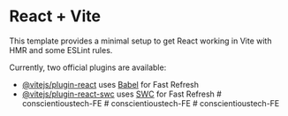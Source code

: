 # React + Vite

This template provides a minimal setup to get React working in Vite with HMR and some ESLint rules.

Currently, two official plugins are available:

- [@vitejs/plugin-react](https://github.com/vitejs/vite-plugin-react/blob/main/packages/plugin-react/README.md) uses [Babel](https://babeljs.io/) for Fast Refresh
- [@vitejs/plugin-react-swc](https://github.com/vitejs/vite-plugin-react-swc) uses [SWC](https://swc.rs/) for Fast Refresh
#   c o n s c i e n t i o u s t e c h - F E  
 #   c o n s c i e n t i o u s t e c h - F E  
 #   c o n s c i e n t i o u s t e c h - F E  
 